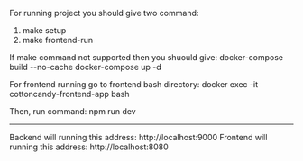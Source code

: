For running project you should give two command:
1. make setup
2. make frontend-run

If make command not supported then you shuould give:
docker-compose build --no-cache
docker-compose up -d

For frontend running go to frontend bash directory:
docker exec -it cottoncandy-frontend-app bash

Then, run command:
npm run dev

-----------------------------------------------------------
Backend will running this address: http://localhost:9000
Frontend will running this address: http://localhost:8080

